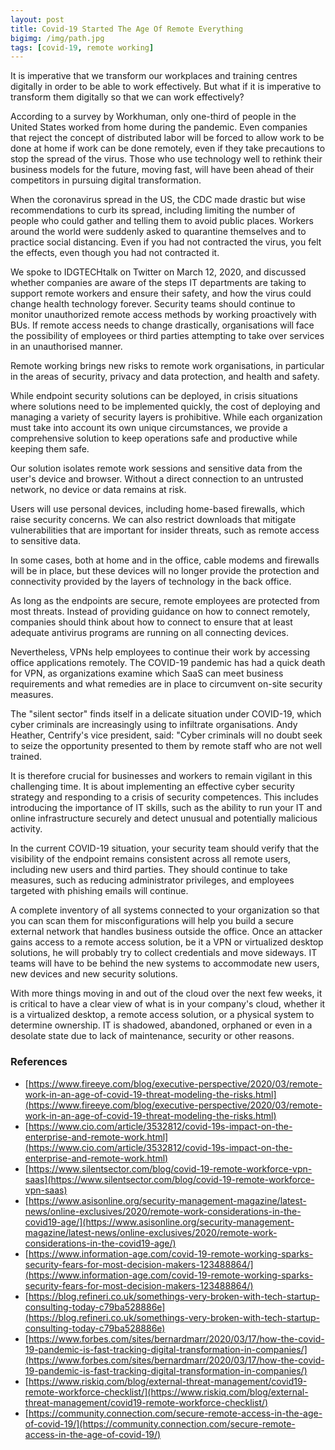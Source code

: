 ```yaml
---
layout: post
title: Covid-19 Started The Age Of Remote Everything
bigimg: /img/path.jpg
tags: [covid-19, remote working]
---
```

It is imperative that we transform our workplaces and training centres digitally in order to be able to work effectively. But what if it is imperative to transform them digitally so that we can work effectively? 

According to a survey by Workhuman, only one-third of people in the United States worked from home during the pandemic. Even companies that reject the concept of distributed labor will be forced to allow work to be done at home if work can be done remotely, even if they take precautions to stop the spread of the virus. Those who use technology well to rethink their business models for the future, moving fast, will have been ahead of their competitors in pursuing digital transformation. 

When the coronavirus spread in the US, the CDC made drastic but wise recommendations to curb its spread, including limiting the number of people who could gather and telling them to avoid public places. Workers around the world were suddenly asked to quarantine themselves and to practice social distancing. Even if you had not contracted the virus, you felt the effects, even though you had not contracted it. 

We spoke to IDGTECHtalk on Twitter on March 12, 2020, and discussed whether companies are aware of the steps IT departments are taking to support remote workers and ensure their safety, and how the virus could change health technology forever. Security teams should continue to monitor unauthorized remote access methods by working proactively with BUs. If remote access needs to change drastically, organisations will face the possibility of employees or third parties attempting to take over services in an unauthorised manner. 

Remote working brings new risks to remote work organisations, in particular in the areas of security, privacy and data protection, and health and safety. 

While endpoint security solutions can be deployed, in crisis situations where solutions need to be implemented quickly, the cost of deploying and managing a variety of security layers is prohibitive. While each organization must take into account its own unique circumstances, we provide a comprehensive solution to keep operations safe and productive while keeping them safe. 

Our solution isolates remote work sessions and sensitive data from the user's device and browser. Without a direct connection to an untrusted network, no device or data remains at risk. 

Users will use personal devices, including home-based firewalls, which raise security concerns. We can also restrict downloads that mitigate vulnerabilities that are important for insider threats, such as remote access to sensitive data. 

In some cases, both at home and in the office, cable modems and firewalls will be in place, but these devices will no longer provide the protection and connectivity provided by the layers of technology in the back office. 

As long as the endpoints are secure, remote employees are protected from most threats. Instead of providing guidance on how to connect remotely, companies should think about how to connect to ensure that at least adequate antivirus programs are running on all connecting devices. 

Nevertheless, VPNs help employees to continue their work by accessing office applications remotely. The COVID-19 pandemic has had a quick death for VPN, as organizations examine which SaaS can meet business requirements and what remedies are in place to circumvent on-site security measures. 

The "silent sector" finds itself in a delicate situation under COVID-19, which cyber criminals are increasingly using to infiltrate organisations. Andy Heather, Centrify's vice president, said: "Cyber criminals will no doubt seek to seize the opportunity presented to them by remote staff who are not well trained. 

It is therefore crucial for businesses and workers to remain vigilant in this challenging time. It is about implementing an effective cyber security strategy and responding to a crisis of security competences. This includes introducing the importance of IT skills, such as the ability to run your IT and online infrastructure securely and detect unusual and potentially malicious activity. 

In the current COVID-19 situation, your security team should verify that the visibility of the endpoint remains consistent across all remote users, including new users and third parties. They should continue to take measures, such as reducing administrator privileges, and employees targeted with phishing emails will continue. 

A complete inventory of all systems connected to your organization so that you can scan them for misconfigurations will help you build a secure external network that handles business outside the office. Once an attacker gains access to a remote access solution, be it a VPN or virtualized desktop solutions, he will probably try to collect credentials and move sideways. IT teams will have to be behind the new systems to accommodate new users, new devices and new security solutions. 

With more things moving in and out of the cloud over the next few weeks, it is critical to have a clear view of what is in your company's cloud, whether it is a virtualized desktop, a remote access solution, or a physical system to determine ownership. IT is shadowed, abandoned, orphaned or even in a desolate state due to lack of maintenance, security or other reasons. 

### References

* [https://www.fireeye.com/blog/executive-perspective/2020/03/remote-work-in-an-age-of-covid-19-threat-modeling-the-risks.html](https://www.fireeye.com/blog/executive-perspective/2020/03/remote-work-in-an-age-of-covid-19-threat-modeling-the-risks.html)
* [https://www.cio.com/article/3532812/covid-19s-impact-on-the-enterprise-and-remote-work.html](https://www.cio.com/article/3532812/covid-19s-impact-on-the-enterprise-and-remote-work.html)
* [https://www.silentsector.com/blog/covid-19-remote-workforce-vpn-saas](https://www.silentsector.com/blog/covid-19-remote-workforce-vpn-saas)
* [https://www.asisonline.org/security-management-magazine/latest-news/online-exclusives/2020/remote-work-considerations-in-the-covid19-age/](https://www.asisonline.org/security-management-magazine/latest-news/online-exclusives/2020/remote-work-considerations-in-the-covid19-age/)
* [https://www.information-age.com/covid-19-remote-working-sparks-security-fears-for-most-decision-makers-123488864/](https://www.information-age.com/covid-19-remote-working-sparks-security-fears-for-most-decision-makers-123488864/)
* [https://blog.refineri.co.uk/somethings-very-broken-with-tech-startup-consulting-today-c79ba528886e](https://blog.refineri.co.uk/somethings-very-broken-with-tech-startup-consulting-today-c79ba528886e)
* [https://www.forbes.com/sites/bernardmarr/2020/03/17/how-the-covid-19-pandemic-is-fast-tracking-digital-transformation-in-companies/](https://www.forbes.com/sites/bernardmarr/2020/03/17/how-the-covid-19-pandemic-is-fast-tracking-digital-transformation-in-companies/)
* [https://www.riskiq.com/blog/external-threat-management/covid19-remote-workforce-checklist/](https://www.riskiq.com/blog/external-threat-management/covid19-remote-workforce-checklist/)
* [https://community.connection.com/secure-remote-access-in-the-age-of-covid-19/](https://community.connection.com/secure-remote-access-in-the-age-of-covid-19/)